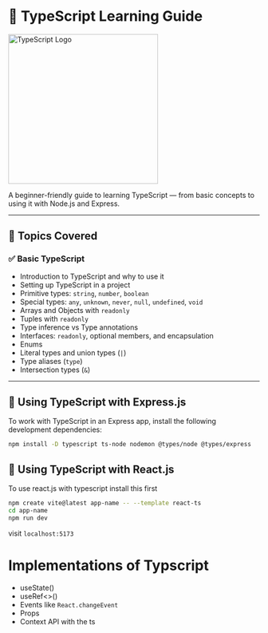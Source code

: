 # 📘 TypeScript Learning Guide

<img src="https://encrypted-tbn0.gstatic.com/images?q=tbn:ANd9GcSN3_Oy1I8Xd-nX3ArSt14VfKwspmpHDGbMZQ&s" width="300" alt="TypeScript Logo">

A beginner-friendly guide to learning TypeScript — from basic concepts to using it with Node.js and Express.

---

## 🧠 Topics Covered

### ✅ Basic TypeScript

- Introduction to TypeScript and why to use it
- Setting up TypeScript in a project
- Primitive types: `string`, `number`, `boolean`
- Special types: `any`, `unknown`, `never`, `null`, `undefined`, `void`
- Arrays and Objects with `readonly`
- Tuples with `readonly`
- Type inference vs Type annotations
- Interfaces: `readonly`, optional members, and encapsulation
- Enums
- Literal types and union types (`|`)
- Type aliases (`type`)
- Intersection types (`&`)

---

## 🚀 Using TypeScript with Express.js

To work with TypeScript in an Express app, install the following development dependencies:

```bash
npm install -D typescript ts-node nodemon @types/node @types/express
```

## 🚀 Using TypeScript with React.js
To use react.js with typescript install this first

```bash
npm create vite@latest app-name -- --template react-ts
cd app-name
npm run dev
```
visit `localhost:5173`

# Implementations of Typscript
- useState<types >()
- useRef<>()
- Events like `React.changeEvent`
- Props 
- Context API with the ts

